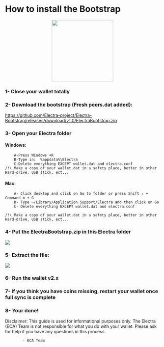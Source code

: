 # How to install the Bootstrap

<p align="center">
    <img src="https://media.discordapp.net/attachments/571355273042722817/571359957568716802/ecabootstrap.jpg"
        height="200">
		
### 1- Close your wallet totally

### 2- Download the bootstrap (Fresh peers.dat added):

https://github.com/Electra-project/Electra-Bootstrap/releases/download/v1.0/ElectraBootstrap.zip

### 3- Open your Electra folder 

####   Windows:
        A-Press Windows +R 
        B-Type in:  %appdata%\Electra
        C-Delete everything EXCEPT wallet.dat and electra.conf
    /!\ Make a copy of your wallet.dat in a safety place, better in other Hard-drive, USB stick, ect...

####   Mac:
        A- Click desktop and click on Go to folder or press Shift ⇧ + Command ⌘ + G
        B- Type ~/Library/Application Support/Electra and then click on Go
        C- Delete everything EXCEPT wallet.dat and electra.conf
    
    /!\ Make a copy of your wallet.dat in a safety place, better in other Hard-drive, USB stick, ect...

### 4- Put the ElectraBootstrap.zip in this Electra folder

<img src="https://media.discordapp.net/attachments/571355273042722817/571372389297029128/unknown.png">


### 5- Extract the file:

<img src="https://media.discordapp.net/attachments/571355273042722817/571372031661309953/unknown.png">

### 6- Run the wallet v2.x

### 7- If you think you have coins missing, restart your wallet once full sync is complete

### 8- Your done! 


Disclaimer: This guide is used for informational purposes only.
            The Electra (ECA) Team is not responsible for what you do with your wallet.
            Please ask for help if you have any questions in this process. 

            - ECA Team